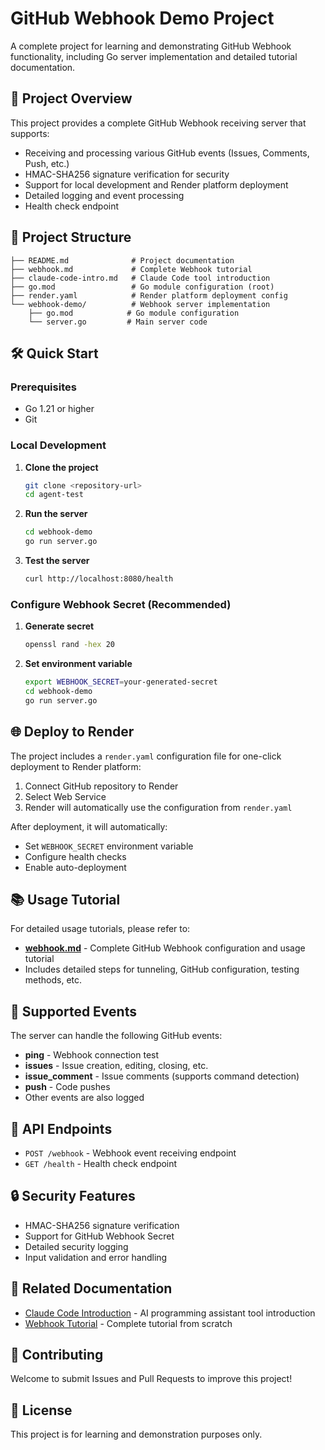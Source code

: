 # GitHub Webhook Demo Project

A complete project for learning and demonstrating GitHub Webhook functionality, including Go server implementation and detailed tutorial documentation.

## 🚀 Project Overview

This project provides a complete GitHub Webhook receiving server that supports:

- Receiving and processing various GitHub events (Issues, Comments, Push, etc.)
- HMAC-SHA256 signature verification for security
- Support for local development and Render platform deployment  
- Detailed logging and event processing
- Health check endpoint

## 📁 Project Structure

```
├── README.md              # Project documentation
├── webhook.md             # Complete Webhook tutorial
├── claude-code-intro.md   # Claude Code tool introduction
├── go.mod                 # Go module configuration (root)
├── render.yaml            # Render platform deployment config
└── webhook-demo/          # Webhook server implementation
    ├── go.mod            # Go module configuration
    └── server.go         # Main server code
```

## 🛠️ Quick Start

### Prerequisites

- Go 1.21 or higher
- Git

### Local Development

1. **Clone the project**
   ```bash
   git clone <repository-url>
   cd agent-test
   ```

2. **Run the server**
   ```bash
   cd webhook-demo
   go run server.go
   ```

3. **Test the server**
   ```bash
   curl http://localhost:8080/health
   ```

### Configure Webhook Secret (Recommended)

1. **Generate secret**
   ```bash
   openssl rand -hex 20
   ```

2. **Set environment variable**
   ```bash
   export WEBHOOK_SECRET=your-generated-secret
   cd webhook-demo
   go run server.go
   ```

## 🌐 Deploy to Render

The project includes a `render.yaml` configuration file for one-click deployment to Render platform:

1. Connect GitHub repository to Render
2. Select Web Service
3. Render will automatically use the configuration from `render.yaml`

After deployment, it will automatically:
- Set `WEBHOOK_SECRET` environment variable
- Configure health checks
- Enable auto-deployment

## 📚 Usage Tutorial

For detailed usage tutorials, please refer to:
- [**webhook.md**](webhook.md) - Complete GitHub Webhook configuration and usage tutorial
- Includes detailed steps for tunneling, GitHub configuration, testing methods, etc.

## 🎯 Supported Events

The server can handle the following GitHub events:

- **ping** - Webhook connection test
- **issues** - Issue creation, editing, closing, etc.
- **issue_comment** - Issue comments (supports command detection)
- **push** - Code pushes
- Other events are also logged

## 🔧 API Endpoints

- `POST /webhook` - Webhook event receiving endpoint
- `GET /health` - Health check endpoint

## 🔒 Security Features

- HMAC-SHA256 signature verification
- Support for GitHub Webhook Secret
- Detailed security logging
- Input validation and error handling

## 📖 Related Documentation

- [Claude Code Introduction](claude-code-intro.md) - AI programming assistant tool introduction
- [Webhook Tutorial](webhook.md) - Complete tutorial from scratch

## 🤝 Contributing

Welcome to submit Issues and Pull Requests to improve this project!

## 📄 License

This project is for learning and demonstration purposes only.